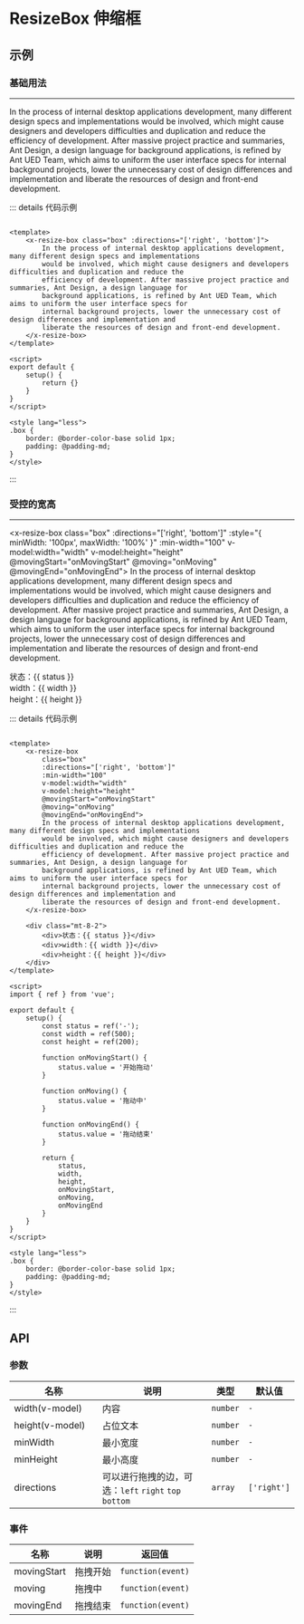# ResizeBox 伸缩框

## 示例

### 基础用法
---
<x-resize-box class="box" :directions="['right', 'bottom']">
    In the process of internal desktop applications development, many different design specs and implementations
    would be involved, which might cause designers and developers difficulties and duplication and reduce the
    efficiency of development. After massive project practice and summaries, Ant Design, a design language for
    background applications, is refined by Ant UED Team, which aims to uniform the user interface specs for
    internal background projects, lower the unnecessary cost of design differences and implementation and
    liberate the resources of design and front-end development.
</x-resize-box>

::: details 代码示例

```vue

<template>
    <x-resize-box class="box" :directions="['right', 'bottom']">
        In the process of internal desktop applications development, many different design specs and implementations
        would be involved, which might cause designers and developers difficulties and duplication and reduce the
        efficiency of development. After massive project practice and summaries, Ant Design, a design language for
        background applications, is refined by Ant UED Team, which aims to uniform the user interface specs for
        internal background projects, lower the unnecessary cost of design differences and implementation and
        liberate the resources of design and front-end development.
    </x-resize-box>
</template>

<script>
export default {
    setup() {
        return {}
    }
}
</script>

<style lang="less">
.box {
    border: @border-color-base solid 1px;
    padding: @padding-md;
}
</style>
```

:::

### 受控的宽高
---
<x-resize-box
class="box"
:directions="['right', 'bottom']"
:style="{ minWidth: '100px', maxWidth: '100%' }"
:min-width="100"
v-model:width="width"
v-model:height="height"
@movingStart="onMovingStart"
@moving="onMoving"
@movingEnd="onMovingEnd">
In the process of internal desktop applications development, many different design specs and implementations
would be involved, which might cause designers and developers difficulties and duplication and reduce the
efficiency of development. After massive project practice and summaries, Ant Design, a design language for
background applications, is refined by Ant UED Team, which aims to uniform the user interface specs for
internal background projects, lower the unnecessary cost of design differences and implementation and
liberate the resources of design and front-end development.
</x-resize-box>

<div class="mt-8-2">
    <div>状态：{{ status }}</div>
    <div>width：{{ width }}</div>
    <div>height：{{ height }}</div>
</div>

::: details 代码示例

```vue

<template>
    <x-resize-box
        class="box"
        :directions="['right', 'bottom']"
        :min-width="100"
        v-model:width="width"
        v-model:height="height"
        @movingStart="onMovingStart"
        @moving="onMoving"
        @movingEnd="onMovingEnd">
        In the process of internal desktop applications development, many different design specs and implementations
        would be involved, which might cause designers and developers difficulties and duplication and reduce the
        efficiency of development. After massive project practice and summaries, Ant Design, a design language for
        background applications, is refined by Ant UED Team, which aims to uniform the user interface specs for
        internal background projects, lower the unnecessary cost of design differences and implementation and
        liberate the resources of design and front-end development.
    </x-resize-box>

    <div class="mt-8-2">
        <div>状态：{{ status }}</div>
        <div>width：{{ width }}</div>
        <div>height：{{ height }}</div>
    </div>
</template>

<script>
import { ref } from 'vue';

export default {
    setup() {
        const status = ref('-');
        const width = ref(500);
        const height = ref(200);

        function onMovingStart() {
            status.value = '开始拖动'
        }

        function onMoving() {
            status.value = '拖动中'
        }

        function onMovingEnd() {
            status.value = '拖动结束'
        }

        return {
            status,
            width,
            height,
            onMovingStart,
            onMoving,
            onMovingEnd
        }
    }
}
</script>

<style lang="less">
.box {
    border: @border-color-base solid 1px;
    padding: @padding-md;
}
</style>
```

:::

## API

### 参数

| <div style="width: 140px">名称</div> | 说明                                        | 类型       | 默认值         |
|------------------------------------|-------------------------------------------|----------|-------------|
| width(v-model)                     | 内容                                        | `number` | `-`         |
| height(v-model)                    | 占位文本                                      | `number` | `-`         |
| minWidth                           | 最小宽度                                      | `number` | `-`         |
| minHeight                          | 最小高度                                      | `number` | `-`         |
| directions                         | 可以进行拖拽的边，可选：`left` `right` `top` `bottom` | `array`  | `['right']` |

### 事件

| 名称          | 说明   | 返回值               |
|-------------|------|-------------------|
| movingStart | 拖拽开始 | `function(event)` |
| moving      | 拖拽中  | `function(event)` |
| movingEnd   | 拖拽结束 | `function(event)` |

<script setup>
import { ref } from 'vue';
import XResizeBox from '@/components/ResizeBox/ResizeBox.vue';

const status = ref('-');
const width = ref(500);
const height = ref(200);

function onMovingStart() {
    status.value = '开始拖动'
}

function onMoving() {
    status.value = '拖动中'
}

function onMovingEnd() {
    status.value = '拖动结束'
}
</script>

<style lang="less" scoped>
.box{
    border: @border-color-base solid 1px;
    padding: @padding-md;
}
</style>
